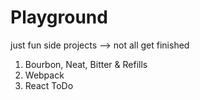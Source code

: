 # Playground
just fun side projects —\> not all get finished
1. Bourbon, Neat, Bitter & Refills
2. Webpack
3. React ToDo